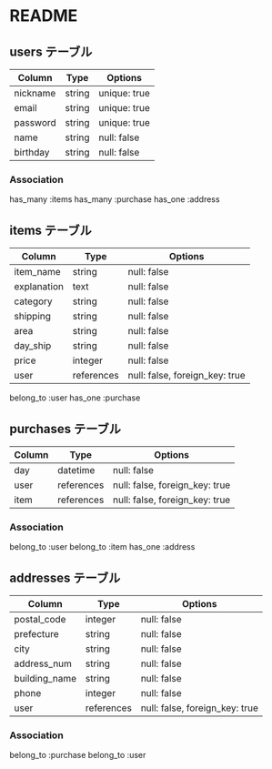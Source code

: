 # README


## users テーブル

| Column   | Type   | Options     |
| -------- | ------ | ----------- |
| nickname | string | unique: true |
|   email  | string | unique: true |
| password | string | unique: true |
|   name   | string | null: false  |
| birthday | string | null: false  |

### Association
has_many :items
has_many :purchase
has_one :address


## items テーブル

|   Column  |   Type   | Options                        |
| --------- | -------- | ------------------------------ |
| item_name |  string  | null: false                    |
|explanation|   text   | null: false                    |
| category  |  string  | null: false                    |
| shipping  |  string  | null: false                    |
|   area    |  string  | null: false                    |
| day_ship  |  string  | null: false                    |
|   price   |  integer | null: false                    |
|   user    |references| null: false, foreign_key: true |

belong_to :user
has_one :purchase



## purchases テーブル

| Column | Type       | Options                        |
| ------ | ---------- | ------------------------------ |
|  day   |  datetime  | null: false                    |
|  user  | references | null: false, foreign_key: true |
|  item  | references | null: false, foreign_key: true |

### Association
belong_to :user
belong_to :item
has_one :address


## addresses テーブル

|    Column   |    Type    | Options                        |
| ----------- | ---------- | ------------------------------ |
| postal_code |   integer  | null: false                    |
| prefecture  |   string   | null: false                    |
|     city    |   string   |  null: false                   |
| address_num |   string   |null: false                     |
|building_name|   string   | null: false                    |
|    phone    |   integer  | null: false                    |
|    user     | references | null: false, foreign_key: true |

### Association
belong_to :purchase
belong_to :user